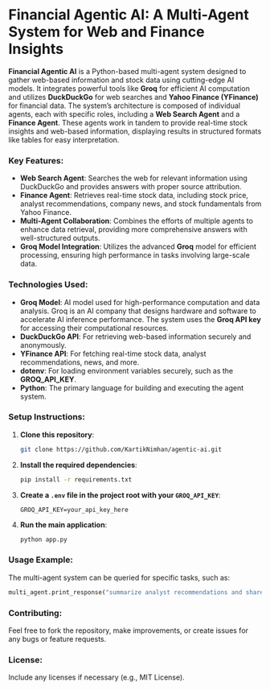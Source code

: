 # Financial Agentic AI: A Multi-Agent System for Web and Finance Insights

**Financial Agentic AI** is a Python-based multi-agent system designed to gather web-based information and stock data using cutting-edge AI models. It integrates powerful tools like **Groq** for efficient AI computation and utilizes **DuckDuckGo** for web searches and **Yahoo Finance (YFinance)** for financial data. The system’s architecture is composed of individual agents, each with specific roles, including a **Web Search Agent** and a **Finance Agent**. These agents work in tandem to provide real-time stock insights and web-based information, displaying results in structured formats like tables for easy interpretation.

### Key Features:
- **Web Search Agent**: Searches the web for relevant information using DuckDuckGo and provides answers with proper source attribution.
- **Finance Agent**: Retrieves real-time stock data, including stock price, analyst recommendations, company news, and stock fundamentals from Yahoo Finance.
- **Multi-Agent Collaboration**: Combines the efforts of multiple agents to enhance data retrieval, providing more comprehensive answers with well-structured outputs.
- **Groq Model Integration**: Utilizes the advanced **Groq** model for efficient processing, ensuring high performance in tasks involving large-scale data.

### Technologies Used:
- **Groq Model**: AI model used for high-performance computation and data analysis. Groq is an AI company that designs hardware and software to accelerate AI inference performance. The system uses the **Groq API key** for accessing their computational resources.
- **DuckDuckGo API**: For retrieving web-based information securely and anonymously.
- **YFinance API**: For fetching real-time stock data, analyst recommendations, news, and more.
- **dotenv**: For loading environment variables securely, such as the **GROQ_API_KEY**.
- **Python**: The primary language for building and executing the agent system.

### Setup Instructions:
1. **Clone this repository**:

   ```bash
   git clone https://github.com/KartikNimhan/agentic-ai.git
   ```

2. **Install the required dependencies**:

   ```bash
   pip install -r requirements.txt
   ```

3. **Create a `.env` file in the project root with your `GROQ_API_KEY`**:

   ```
   GROQ_API_KEY=your_api_key_here
   ```

4. **Run the main application**:

   ```bash
   python app.py
   ```

### Usage Example:
The multi-agent system can be queried for specific tasks, such as:

```python
multi_agent.print_response("summarize analyst recommendations and share the latest news for Google", stream=True)
```

### Contributing:
Feel free to fork the repository, make improvements, or create issues for any bugs or feature requests.

### License:
Include any licenses if necessary (e.g., MIT License).

